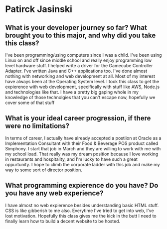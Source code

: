 # Patirck Jasinski #

## What is your developer journey so far? What brought you to this major, and why did you take this class? ##
I've been programming/using computers since I was a child. I've been using Linux on and off since middle school and really enjoy programming low level hardware stuff. I helped write a driver for the Gamecube Controller Adapter. I've written Java and C++ applications too. I've done almost nothing with networking and web development at all. Most of my interest have always been at the Operating System level. I took this class to get the expierence with web development, specifically with stuff like AWS, Node.js and technologies like that. I have a pretty big gaping whole in my knowledge of those technolgies that you can't escape now, hopefully we cover some of that stuff

## What is your ideal career progression, if there were no limitations?  ##
In terms of career, I actually have already accepted a postiion at Oracle as a Implementation Consultant with their Food & Beverage POS product called Simphony. I start that job in March and they are willing to work with me with my school load. That really was my dream position because I love working in restaurants and hospitality, and I'm lucky to have such a great oppurtunity. I hope to climb the corporate ladder with this job and make my way to some sort of director position.

## What programming expierence do you have? Do you have any web experience? ##
I have almost no web expierence besides understanding basic HTML stuff. CSS is like gibberish to me also. Everytime I've tried to get into web, I've lost motivation. Hopefully this class gives me the kick in the butt I need to finally learn how to build a decent website to be hosted.
